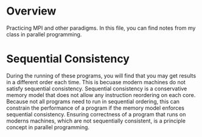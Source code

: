 # Overview
Practicing MPI and other paradigms. In this file, you can find notes from my class in parallel programming.

# Sequential Consistency
During the running of these programs, you will find that you may get results in a different order each time. This is becuase modern machines do not satisfy sequential consistency. Sequential consistency is a conservative memory model that does not allow any instruction reordering on each core. Because not all programs need to run in sequential ordering, this can constrain the performance of a program if the memory model enforces sequential consistency. Ensuring correctness of a program that runs on moderns machines, which are not sequentially consistent, is a principle concept in parallel programming. 


